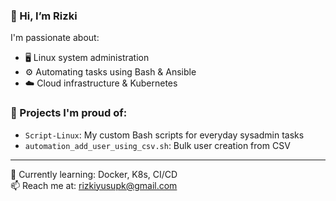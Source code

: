 ### 👋 Hi, I’m Rizki

I'm passionate about:
- 🖥️ Linux system administration
- ⚙️ Automating tasks using Bash & Ansible
- ☁️ Cloud infrastructure & Kubernetes

### 🚀 Projects I'm proud of:
- `Script-Linux`: My custom Bash scripts for everyday sysadmin tasks
- `automation_add_user_using_csv.sh`: Bulk user creation from CSV

---

🌱 Currently learning: Docker, K8s, CI/CD  
📫 Reach me at: rizkiyusupk@gmail.com  
